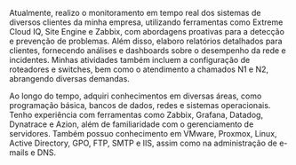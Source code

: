 Atualmente, realizo o monitoramento em tempo real dos sistemas de diversos clientes da minha empresa, utilizando ferramentas como Extreme Cloud IQ, Site Engine e Zabbix, com abordagens proativas para a detecção e prevenção de problemas. Além disso, elaboro relatórios detalhados para clientes, fornecendo análises e dashboards sobre o desempenho da rede e incidentes. Minhas atividades também incluem a configuração de roteadores e switches, bem como o atendimento a chamados N1 e N2, abrangendo diversas demandas.

Ao longo do tempo, adquiri conhecimentos em diversas áreas, como programação básica, bancos de dados, redes e sistemas operacionais. Tenho experiência com ferramentas como Zabbix, Grafana, Datadog, Dynatrace e Azion, além de familiaridade com o gerenciamento de servidores. Também possuo conhecimento em VMware, Proxmox, Linux, Active Directory, GPO, FTP, SMTP e IIS, assim como na administração de e-mails e DNS.
